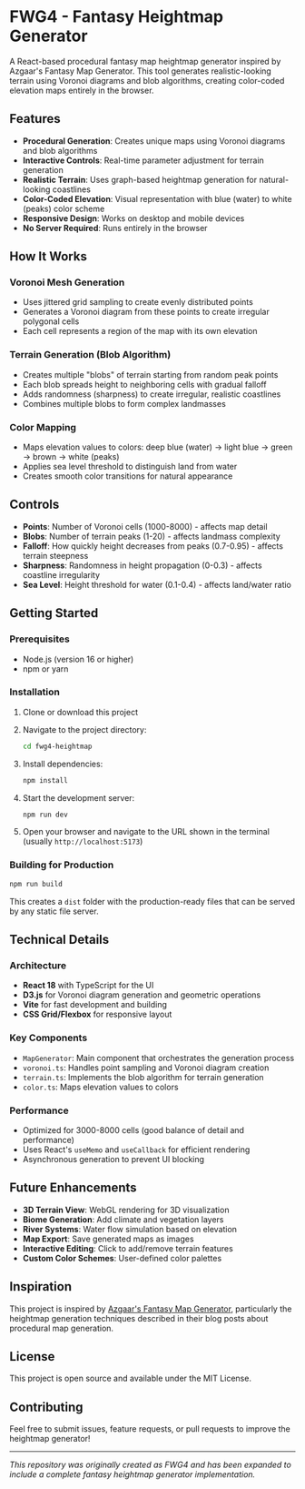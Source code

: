 # FWG4 - Fantasy Heightmap Generator

A React-based procedural fantasy map heightmap generator inspired by Azgaar's Fantasy Map Generator. This tool generates realistic-looking terrain using Voronoi diagrams and blob algorithms, creating color-coded elevation maps entirely in the browser.

## Features

- **Procedural Generation**: Creates unique maps using Voronoi diagrams and blob algorithms
- **Interactive Controls**: Real-time parameter adjustment for terrain generation
- **Realistic Terrain**: Uses graph-based heightmap generation for natural-looking coastlines
- **Color-Coded Elevation**: Visual representation with blue (water) to white (peaks) color scheme
- **Responsive Design**: Works on desktop and mobile devices
- **No Server Required**: Runs entirely in the browser

## How It Works

### Voronoi Mesh Generation
- Uses jittered grid sampling to create evenly distributed points
- Generates a Voronoi diagram from these points to create irregular polygonal cells
- Each cell represents a region of the map with its own elevation

### Terrain Generation (Blob Algorithm)
- Creates multiple "blobs" of terrain starting from random peak points
- Each blob spreads height to neighboring cells with gradual falloff
- Adds randomness (sharpness) to create irregular, realistic coastlines
- Combines multiple blobs to form complex landmasses

### Color Mapping
- Maps elevation values to colors: deep blue (water) → light blue → green → brown → white (peaks)
- Applies sea level threshold to distinguish land from water
- Creates smooth color transitions for natural appearance

## Controls

- **Points**: Number of Voronoi cells (1000-8000) - affects map detail
- **Blobs**: Number of terrain peaks (1-20) - affects landmass complexity
- **Falloff**: How quickly height decreases from peaks (0.7-0.95) - affects terrain steepness
- **Sharpness**: Randomness in height propagation (0-0.3) - affects coastline irregularity
- **Sea Level**: Height threshold for water (0.1-0.4) - affects land/water ratio

## Getting Started

### Prerequisites
- Node.js (version 16 or higher)
- npm or yarn

### Installation

1. Clone or download this project
2. Navigate to the project directory:
   ```bash
   cd fwg4-heightmap
   ```

3. Install dependencies:
   ```bash
   npm install
   ```

4. Start the development server:
   ```bash
   npm run dev
   ```

5. Open your browser and navigate to the URL shown in the terminal (usually `http://localhost:5173`)

### Building for Production

```bash
npm run build
```

This creates a `dist` folder with the production-ready files that can be served by any static file server.

## Technical Details

### Architecture
- **React 18** with TypeScript for the UI
- **D3.js** for Voronoi diagram generation and geometric operations
- **Vite** for fast development and building
- **CSS Grid/Flexbox** for responsive layout

### Key Components
- `MapGenerator`: Main component that orchestrates the generation process
- `voronoi.ts`: Handles point sampling and Voronoi diagram creation
- `terrain.ts`: Implements the blob algorithm for terrain generation
- `color.ts`: Maps elevation values to colors

### Performance
- Optimized for 3000-8000 cells (good balance of detail and performance)
- Uses React's `useMemo` and `useCallback` for efficient rendering
- Asynchronous generation to prevent UI blocking

## Future Enhancements

- **3D Terrain View**: WebGL rendering for 3D visualization
- **Biome Generation**: Add climate and vegetation layers
- **River Systems**: Water flow simulation based on elevation
- **Map Export**: Save generated maps as images
- **Interactive Editing**: Click to add/remove terrain features
- **Custom Color Schemes**: User-defined color palettes

## Inspiration

This project is inspired by [Azgaar's Fantasy Map Generator](https://azgaar.wordpress.com/), particularly the heightmap generation techniques described in their blog posts about procedural map generation.

## License

This project is open source and available under the MIT License.

## Contributing

Feel free to submit issues, feature requests, or pull requests to improve the heightmap generator!

---

*This repository was originally created as FWG4 and has been expanded to include a complete fantasy heightmap generator implementation.*
